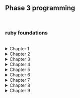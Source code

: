 <h2>Phase 3 programming</h2>
<br>
<h3>ruby foundations</h3>
<br>

<details>
<summary>Chapter 1</summary>
<br>
A list of Ruby data types<br><br>

<ul>
<li><b>Numbers</b> - These can be either an Integer (whole number) or a float (using a decimal point).</li>
<li><b>Boolean</b> - This represents an item of information based on using a True or False argument</li>
<li><b>Strings</b> - A string is a group of letters used to represent sentences or words, they normally are defined by double or single quotation marks.</li>
<li><b>Hashes</b> - These use values assigned to a key, therefore made up something called key pairs, every key holds a value</li>
<li><b>Arrays</b> - These store lists of data, elements of an array are attached to an index represented by a number, index numbers start at 0</li>
<li><b>Symbols</b> - These are 'lightweight' strings, preceded by a colon, they are used due to taking up less memory</li>
</ul>
<br>
Reflect and Review<br><br>
<ul>
<li>Executing Ruby code in IRB - This is know as a REPL (read-eval-print-loop). It is an interactive programming environment that takes an input and returns a result. It is a quick way to test how parts of a programme might run without having to write a full method or programme, it allows you to experiment with parts of a method etc. </li>
<li>Strings - Strings are the representation of words or sentences in Ruby, stings are used to return a visual output, which can be read by an end user. Strings are an Object which means you can send messages or Methods as they are called, to have the object act in different ways.</li>
<li>String Concatenation - This is the ability to join strings together to form sentences etc.</li>
<li>Variables - Variables are named containers for storing data. Variable can be made up of strings, booleans, hashes, arrays or numbers. Variables are assigned values which are returned when the variable is called into action.</li>
<li>Return Values - These are what is returned as an end point when a method or programme is run. This can be a visual output such as a string, number or boolean. The return value isn't always visual however, a method may run and then influence another part of a programme. The eventual output may result in something like a light switching for example.</li>
</ul>
</details>

<details>
<summary>Chapter 2</summary><br>
<ul>
<li>Error Messages - Error messages are useful as they can pinpoint why the error is occurring, the most useful part of an error message is after the traceback where it would typically say something along the lines of <code>NameError (undefined local variable or method 'hello' for main:Object)</code> this is telling you what the reason for the error message is, in this example there is no variable or method called 'hello'. The last line of the traceback is also useful as this tells you what line of the programme the error is occurring on.</li>
<li>Another example of an error message - in IRB we ran the following command <code>> 1 + 'a'</code> which returns and error of <code>TypeError (String can't be coerced into Integer)</code>
This tells us that we can not join an Integer with a string
</li>
</details>

<details>
<summary>Chapter 3</summary>
<ul>
<li>
Concatenation is useful for joining strings, for example if you have a variable called <code>forename</code> and a variable called <code>surname</code> you could join these together by running <code>forename + surname</code>.
</li>
<li>
Interpolation is useful as this allows you to insert the value stored in a variable within a string. For example using a variable called <code>name</code> with a value of <code>"Kev"</code> and then running a command in IRB such as <code> > "Hello #{name}, how are you today?"</code> will give a return value of <code>"Hello Kev, how are you today"</code>. <br>
You can interpolate multiple times within a string, for example, using another variable of <code>date</code> and assigning a value of <code>"08/06/2022"</code> and then running <code >> "Hello #{name}, how are you? Today's date is #{date}"</code> will give a return value of <code>"Hello Kev, how are you?, today's date is 08/06/2022"</code>
</li>
</ul><br>
<ul>
Methods <br><br>
<li>Methods are instructions or messages that can communicate and therefore influence the behavior of an Object.</li>
<li>
Methods are called using dot syntax <code>( . )</code>
</li>
<li>
Methods can either be self-defined (designed to work in a bespoke way) or you can use methods that already exist within the Ruby Core Library<br><br>
</li>
An example of some of the methods available in the Ruby Core Library are: <br><br>
<li><b>capitalize</b> -this gives a return value where the first letter of the string is capitalized.</li>
<li><b>downcase</b> - gives a return value whereby the string's characters are all in lowercase despite how they are input in the initial value.</li>
<li><b>length</b> - gives a return value of the length of the string as an Integer.</li>
<li><b>invert</b> - this was a red herring presented in the exercise, there is no such method.</li>
<li><b>reverse</b> - this gives a return value of the string in a reverse (mirror) format.</li>
<li><b>clear</b> - this gives a return value whereby the characters within the string are cleared, therefore the string becomes blank.</li>
<li><b>chomp</b> - this removes a record separator, for example the string <code>"hello\welcome"</code> would give a return value of <code>"hellowelcome"</code></li>
</ul>

<b><u>Method Chaining</u></b>

Method chaining is a way in which to call a number of methods on a variable at the same time, as opposed to calling a method on variable, then calling another method on a variable etc - you can call a number of methods on an Object at the same time.

We were given an exercise consisting of four examples and asked what we thought would happen before running them in IRB, below is a table listing my prediction and the actual outcome.

<table>
<tr>
<th>Example given</th>
<th>My Prediction</th>
<th>Return Value</th>
<tr>
<tr>
<td><code> > "hello".length </code></td>
<td> will return length of string as an Integer</td>
<td> as predicted, returns length of string as an Integer</td>
</tr>
<tr>
<td><code> > 5.downcase </code></td>
<td> will return an error as calling a string method on an Integer</td>
<td> as predicted, returns <code>NoMethodError (undefined method `downcase' for 5:Integer)</code></td>
</tr>
<tr>
<td><code> > "hello".downcase.length </code></td>
<td> will return string in lowercase format and given length as an Integer</td>
<td> returns ONLY the integer, not both.</td>
</tr>
<tr>
<td><code> >"hello".length.downcase</code></td>
<td> will return string in lowercase format and given length as an Integer (pretty much as above)</td>
<td> returns <code> NoMethodError (undefined method `downcase' for 5:Integer)</code></td>
</tr>
</table><br>

The interesting thing to note, my learning point from that exercise if you will, is that when chaining a method they run in sequence and if anywhere in that sequence might have call a method that does align with a previous method, an error message will be returned.

In example 3, the return value is an Integer only as opposed to what I thought the return value would be (string and integer). The <code>.downcase</code> method does convert the string to lowercase but it then calls the <code>.reverse</code> method and ONLY returns that value.

In example 4, the chain calls a <code>.length</code> method first which then returns an Integer, although not physically output. It then calls a <code>.downcase</code> method which is a string method therefore can not be called on an Integer Object.

<b><u>Investigating other data types using Ruby docs</u></b>

Finally I used the ruby docs to look at a few methods on a different data type. I chose to look at Integers, I chose four methods to use on an Integer to research what they did

<ol>
<li><code>5.to_f</code> - this calls the method to convert a whole number to a float number, or decimal point. This return value was 5.0</li>
<li>
<code>5.even?</code> - this calls a method to check if the number given is an even number. The return value is either true or false.
</li>
<li>
<code>5.next</code> - this calls a method to give a return value of the next number in sequential order.
</li>
<li>
<code>5.to_s</code> - this calls a method to give a return value where the integer is now a string.
</li>
</ol>
</details>
<details>
<summary>Chapter 4</summary><br>
This chapter summarized some of the information researched earlier.

<ul>
<li>Different types of data types</li>
</ul>

<b><u>The difference between Integers and Floats</u></b>

Integers are whole numbers

You can use Integers for example, in mathematic calculations.

Some of these are
<ul>
<li>Addition <code>1 + 1</code></li>
<li>Subtraction <code>5 - 4</code></li>
<li>Division <code>5 / 2</code> - this returns a whole number so in this example it would be <code>2</code></li>
<li>Multiplication <code>5 * 5</code></li>
<li>Modulo <code>5 % 2</code> - this divides the numbers given and returns the remainder as opposed to how many times the number can divided.</li>
<li>Exponentiation ( to the power of) <code>5 ** 3</code> - in this example this returns <code>125</code> ( 5 x 5 = 25 x 5 = 125)</li>
</ul>

Floats are decimal value numbers, the decimal point can be anywhere within the range of numbers.

Basic mathematics can also be called on floats

Symbols are similar to strings and are optimized by programmers.

Booleans are <code>true</code> and <code>false</code> values generally called by methods using a <code>?</code> within their syntax for example <code>.odd?</code> <code>.even?</code> <code>.include?</code> or <code>.empty?</code>

They can include several operators including
<ul>
<li><code>&&</code> which must meet BOTH conditions to return <code>true</code>

<li><code>||</code> which only needs one of the conditions to be met to return <code>true</code></li></ul>

To replicate the exercise on the course notes I changed this slightly to embed understanding.

The exercise given was 

<li><code>password.length > 7 && password.length < 13</code></li>

this would return <code>true</code> if the length of the password was more than (>) 7 characters and less than (<) 13 characters.

I further elaborated on this executing the following code in IRB
<ul>
<li><code>password = "This is a paszword"

password.include?("p") && password.include?("z")</code></li>
</ul>

Executing this gave a return value of <code>true</code>.
</details>

<details>
<summary>Chapter 5</summary>
<h3>Using arguments in Ruby</h3><br>

Arguments are pieces of information that are presents to methods, generally placed inside of (brackets or parenthesis).

In one of the exercises we were asked to research using methods with arguments, the answers are below:

<ul>
<li><code>count</code> - counts the instances of a character occurring in a string, for example,

<code>"using arguments in Ruby".count "a"</code><br>
gives a return value of <code>1</code></li>

<li><code>delete</code> - deletes characters given in an argument from a string, for example,

<code>"using arguments in Ruby".delete "n"</code><br> 
gives a return value of <code>"usg argumets i Ruby"</code></li>

<li><code>end_with?</code> - gives a return value of <code>true</code> or <code>false</code> depending on given argument, for example,

<code>"using arguments in Ruby".end_with? "y"</code><br>
gives a return value of <code>true</code></li>
<li><code>prepend</code> - adds characters given in argument to the start of a string, for example,

<code>"using arguments in Ruby".prepend "I'm "</code><br>
gives a return value of <code>"I'm using arguments in Ruby"</code></li>
</ul>

Some methods use multiple arguments, for example the <code>gsub</code> method - this is a method whereby you have to pass two arguments.

The <code>gsub</code> method is used to substitute one character for another in a string therefore you have to tell the method what character you want replacing and what character you want to replace it. 

<code>"using arguments in Ruby".gsub("n", "t")</code>

gives a return value of <code>usitg argumetts it Ruby"</code>


If you provide the wrong number of arguments an error message will be returned, for example,

<code>"using arguments in Ruby".count</code>

will return an error message <code>ArgumentError (wrong number of arguments (given 0, expected 1+))</code>
</details>

<details>
<summary>Chapter 6</summary>
<h3>Conditionals</h3><br>

In this chapter we looked at conditional statements such as <code>if elsif</code> and <code>else</code>

Conditionals are used to help a programme make decisions based on meeting criteria within said conditional statements.

We broke down a typical <code>if</code> statement, essentially an <code>if</code> statement is asking if something is <code>true</code> or <code>false</code>, for example

<code>
name = kevin

    if(name.include? "k")
      true
    end
</code>

This would return a value of <code>true</code> as it contains a "k"

If it doesn't contain a "k" it would return <code>nil</code>, to prevent this from happening so that we can see if its <code>true</code> or <code>false</code> we can use a catch all conditional in the event the name does not include a "k".

We do this by adding an <code>else</code> statement, for example,

<code>
name = "bob"

    if (name.include? "k")
      true
    else
      false
    end
</code>


If we now assign the name variable with the value of "bob" it will return false.

<code>elsif</code> comes into play when you have multiple outcomes.

I have included an example below based on a popular sign at tourist attractions.

This is called the weather stone and I decided to create a conditional loop.

1. The end user provides an argument for the method based on how the stone appears
2. The program executes using an initial <code>if</code> statement, if the criteria of that statement is not met, it then looks at the next conditional statement using <code>elsif</code> to see if it matches.
3. <code>elsif</code> will continue to do this and if none of the arguments match the conditions set, it then reads from an <code>else</code> statement which is our catch all.

<code>
def weather_forecast(stoneAppearance)

    if stoneAppearance == "wet"
      puts "It's raining!"
    elsif stoneAppearance == "dry"
      puts "It's not raining!"
    elsif stoneAppearance == "shadow"
      puts "It's sunny!"
    elsif stoneAppearance == "white"
      puts "It's snowing!"
    elsif stoneAppearance == "hard to see"
      puts "It's foggy!"
    elsif stoneAppearance == "swinging"
      puts "It's windy!"
    elsif stoneAppearance == "shaking"
      puts "Oh no! An Earthquake!"
    elsif stoneAppearance == "gone"
      puts "Oh dear! We've had a tornado! I'll get you my pretty!"
    else
      puts "please use 'wet', 'dry', 'shadow', 'white', 'hard to see', 'swinging', 'shaking' or 'gone' as an argument"
    end
  end


weather_forecast("wet")
</code>
</details>

<details>
<summary>Chapter 7</summary>
<h3>Executing Ruby Files</h3><br>

In this chapter we looked at creating and executing files in Ruby.

Ruby files are saved in <code>.rb</code> files.

You can create a new Ruby file within the terminal by typing 
<code>touch file_name.rb</code>.

The file will be in which ever directory you are in or where you have assigned the file to be saved.

The code within the <code>.rb</code> file will be executed and should the code contain a prompt to output a visual return value, this will appear in the terminal. For example

<code>puts "This is my output"</code>

will return an output in the terminal of <code>This is my output</code>.

If <code>puts</code> was not part of the program, the program would still be executed but there would be no visual output. You can use <code>puts</code> or <code>print</code> to output to terminal.

Its best practice to use <code>puts</code> if needed, after the program has executed what it needs to do. It would make no sense to have a <code>puts</code> command in the middle of a process (although this can be done).
</details>

<details>
<summary>Chapter 8</summary>
<h3>Defining Methods</h3><br>

Alongside built in methods in Ruby, self-defined methods can be created.

User defined methods provide the ability to write steps to influence how a programme runs. You can then attach these methods to objects that have been created. Creating your own methods allows you to call these methods on various different objects if need be also.

Methods are defined by using syntax <code>def</code> and closing the block by using <code>end</code>. You can use this to wrap your code in a method, so you could place an <code>if</code> loop within this block.

<code>
def check_my_name(name)

    if name.include?("kevin")
      return true
    else
      return false
    end
end

check_my_name("kevin")
</code>

would return

<code>true</code>

We were given some additional exercises to check understanding. These were:

Concatenate all the names of everyone in your family

<code>

def family

    mum = "Sarah, "
    dad = "Kev, "
    child_one = "Bella, "
    child_two = "Jake, "
    child_three = "Nicol "
    child_four = "Andrea"

    puts "Our family consists of #{mum}#{dad}#{child_one}#{child_two}#{child_three}and #{child_four}"
end

family
</code>

Calculate the number of seconds in 12 weeks

<code>
def seconds(numberOfWeeks)

    seconds_in_a_week = 604800
    puts seconds_in_a_week * numberOfWeeks
end

seconds(12)

</code>
</details>

<details>
<summary>
Chapter 9
</summary>

Chapter 9 was a series of drills to practice and embed knowledge, I found the repetitive nature of the exercises very helpful.

These exercises encouraged looking at Ruby docs and establishing which methods were best to use.

The drills were broken down into four stages.
1. calling methods
2. calling methods with arguments
3. Using conditional statements
4. defining our own methods - writing a method to a given specification.

The completed exercises can be found within the github repo

[Challenges link](https://github.com/KevinByrne/ruby_foundations/tree/main/chapter1/challenges/drills/lib)

</details>